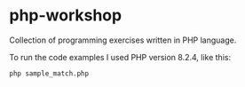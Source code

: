 # php-workshop

Collection of programming exercises written in PHP language.

To run the code examples I used PHP version 8.2.4, like this:

```shell
php sample_match.php
```
